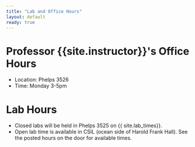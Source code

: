 ```yaml
---
title: "Lab and Office Hours"
layout: default
ready: true
---
```


# Professor {{site.instructor}}'s Office Hours

* Location: Phelps 3526
* Time: Monday 3-5pm


# Lab Hours

* Closed labs will be held in Phelps 3525 on {{ site.lab_times}}.
* Open lab time is available in CSIL (ocean side of Harold Frank Hall).  See the posted hours on the door for available times.


